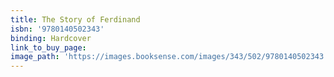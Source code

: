 ```yaml
---
title: The Story of Ferdinand
isbn: '9780140502343'
binding: Hardcover
link_to_buy_page:
image_path: 'https://images.booksense.com/images/343/502/9780140502343.jpg'
---
```




